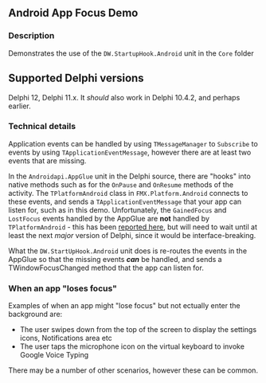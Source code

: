 ## Android App Focus Demo

### Description

Demonstrates the use of the `DW.StartupHook.Android` unit in the `Core` folder

## Supported Delphi versions

Delphi 12, Delphi 11.x. It _should_ also work in Delphi 10.4.2, and perhaps earlier.

### Technical details

Application events can be handled by using `TMessageManager` to `Subscribe` to events by using `TApplicationEventMessage`, however there are at least two events that are missing. 

In the `Androidapi.AppGlue` unit in the Delphi source, there are "hooks" into native methods such as for the `OnPause` and `OnResume` methods of the activity. The `TPlatformAndroid` class in `FMX.Platform.Android` connects to these events, and sends a `TApplicationEventMessage` that your app can listen for, such as in this demo. Unfortunately, the `GainedFocus` and `LostFocus` events handled by the AppGlue are **not** handled by `TPlatformAndroid` - this has been [reported here](https://quality.embarcadero.com/browse/RSP-35891), but will need to wait until at least the next _major_ version of Delphi, since it would be interface-breaking. 

What the `DW.StartUpHook.Android` unit does is re-routes the events in the AppGlue so that the missing events **_can_** be handled, and sends a TWindowFocusChanged method that the app can listen for.

### When an app "loses focus"

Examples of when an app might "lose focus" but not ectually enter the background are:

* The user swipes down from the top of the screen to display the settings icons, Notifications area etc
* The user taps the microphone icon on the virtual keyboard to invoke Google Voice Typing

There may be a number of other scenarios, however these can be common. 



